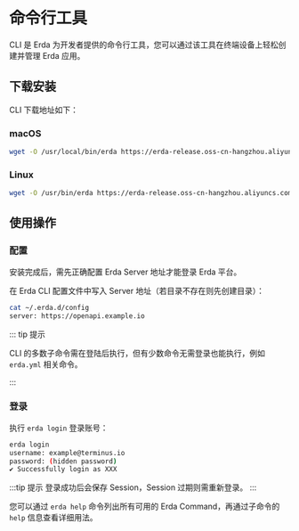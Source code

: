 # 命令行工具

CLI 是 Erda 为开发者提供的命令行工具，您可以通过该工具在终端设备上轻松创建并管理 Erda 应用。

## 下载安装

CLI 下载地址如下：

### macOS

```bash
wget -O /usr/local/bin/erda https://erda-release.oss-cn-hangzhou.aliyuncs.com/cli/mac/erda && chmod +x /usr/local/bin/erda
```

### Linux

```bash
wget -O /usr/bin/erda https://erda-release.oss-cn-hangzhou.aliyuncs.com/cli/linux/erda && chmod +x /usr/bin/erda
```

## 使用操作

### 配置

安装完成后，需先正确配置 Erda Server 地址才能登录 Erda 平台。

在 Erda CLI 配置文件中写入 Server 地址（若目录不存在则先创建目录）：

```bash
cat ~/.erda.d/config
server: https://openapi.example.io
```

::: tip 提示

CLI 的多数子命令需在登陆后执行，但有少数命令无需登录也能执行，例如 `erda.yml` 相关命令。

:::

### 登录

执行 `erda login` 登录账号：

```bash
erda login
username: example@terminus.io
password: (hidden password)
✔ Successfully login as XXX
```

:::tip 提示
登录成功后会保存 Session，Session 过期则需重新登录。
:::

您可以通过 `erda help` 命令列出所有可用的 Erda Command，再通过子命令的 `help` 信息查看详细用法。
